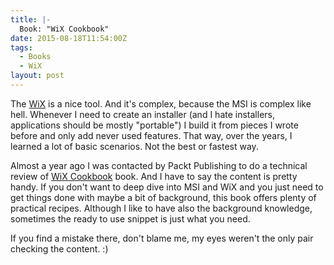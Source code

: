 ```yaml
---
title: |-
  Book: "WiX Cookbook"
date: 2015-08-18T11:54:00Z
tags:
  - Books
  - WiX
layout: post
---
```

The [WiX][1] is a nice tool. And it's complex, because the MSI is complex like hell. Whenever I need to create an installer (and I hate installers, applications should be mostly "portable") I build it from pieces I wrote before and only add never used features. That way, over the years, I learned a lot of basic scenarios. Not the best or fastest way.

Almost a year ago I was contacted by Packt Publishing to do a technical review of [WiX Cookbook][2] book. And I have to say the content is pretty handy. If you don't want to deep dive into MSI and WiX and you just need to get things done with maybe a bit of background, this book offers plenty of practical recipes. Although I like to have also the background knowledge, sometimes the ready to use snippet is just what you need. 

If you find a mistake there, don't blame me, my eyes weren't the only pair checking the content. :)

[1]: http://wixtoolset.org/
[2]: https://www.packtpub.com/web-development/wix-cookbook